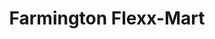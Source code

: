 ---
title: "Farmington Flexx-Mart"
url: /farmington-hills/farmington-flexx-mart/
shop: Lebensmittel
---